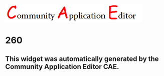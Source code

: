 ![CAE](https://github.com/PhilCAEOrg/frontendComponent-260/blob/gh-pages/img/logo.png)  

260
===================


This widget was automatically generated by the Community Application Editor CAE.  
---------------
